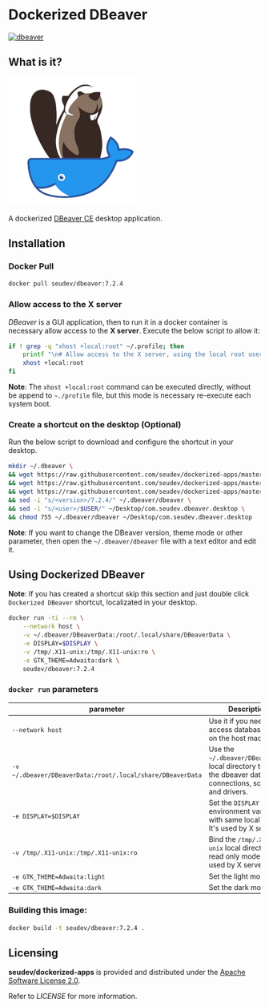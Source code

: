 # Dockerized DBeaver

[![dbeaver](http://dockeri.co/image/seudev/dbeaver)](https://hub.docker.com/r/seudev/dbeaver)

## What is it?

![dockerized-dbeaver-256px](https://raw.githubusercontent.com/seudev/dockerized-apps/master/dbeaver/dockerized-dbeaver-256px.png)

A dockerized [DBeaver CE](https://dbeaver.io/) desktop application.

## Installation

### Docker Pull

```sh
docker pull seudev/dbeaver:7.2.4
```

### Allow access to the X server

*DBeaver* is a GUI application, then to run it in a docker container is necessary allow access to the **X server**. Execute the below script to allow it:

```sh
if ! grep -q "xhost +local:root" ~/.profile; then
    printf "\n# Allow access to the X server, using the local root user\nxhost +local:root\n" >> ~/.profile
    xhost +local:root
fi
```

**Note**: The `xhost +local:root` command can be executed directly, without be append to `~./profile` file, but this mode is necessary re-execute each system boot.

### Create a shortcut on the desktop (Optional)

Run the below script to download and configure the shortcut in your desktop.

```sh
mkdir ~/.dbeaver \
&& wget https://raw.githubusercontent.com/seudev/dockerized-apps/master/dbeaver/dbeaver -O ~/.dbeaver/dbeaver \
&& wget https://raw.githubusercontent.com/seudev/dockerized-apps/master/dbeaver/dockerized-dbeaver-256px.png -O ~/.dbeaver/dockerized-dbeaver-256px.png \
&& wget https://raw.githubusercontent.com/seudev/dockerized-apps/master/dbeaver/com.seudev.dbeaver.desktop -O ~/Desktop/com.seudev.dbeaver.desktop \
&& sed -i "s/<version>/7.2.4/" ~/.dbeaver/dbeaver \
&& sed -i "s/<user>/$USER/" ~/Desktop/com.seudev.dbeaver.desktop \
&& chmod 755 ~/.dbeaver/dbeaver ~/Desktop/com.seudev.dbeaver.desktop
```

**Note**: If you want to change the DBeaver version, theme mode or other parameter, then open the `~/.dbeaver/dbeaver` file with a text editor and edit it.

## Using Dockerized DBeaver

**Note**: If you has created a shortcut skip this section and just double click `Dockerized DBeaver` shortcut, localizated in your desktop.

```sh
docker run -ti --rm \
    --network host \
    -v ~/.dbeaver/DBeaverData:/root/.local/share/DBeaverData \
    -e DISPLAY=$DISPLAY \
    -v /tmp/.X11-unix:/tmp/.X11-unix:ro \
    -e GTK_THEME=Adwaita:dark \
    seudev/dbeaver:7.2.4
```

### `docker run` parameters

| **parameter**                                              | **Description**                                                                                                  |
| ---------------------------------------------------------- | ---------------------------------------------------------------------------------------------------------------- |
| `--network host`                                           | Use it if you need to access database server on the host machine                                                 |
| `-v ~/.dbeaver/DBeaverData:/root/.local/share/DBeaverData` | Use the `~/.dbeaver/DBeaverData` local directory to save the dbeaver data like connections, scripts and drivers. |
| `-e DISPLAY=$DISPLAY`                                      | Set the `DISPLAY` environment variable with same local value. It's used by X server.                             |
| `-v /tmp/.X11-unix:/tmp/.X11-unix:ro`                      | Bind the `/tmp/.X11-unix` local directory in read only mode. It's used by X server.                              |
| `-e GTK_THEME=Adwaita:light`                               | Set the light mode.                                                                                              |
| `-e GTK_THEME=Adwaita:dark`                                | Set the dark mode.                                                                                               |

### Building this image:

```sh
docker build -t seudev/dbeaver:7.2.4 .
```

## Licensing

**seudev/dockerized-apps** is provided and distributed under the [Apache Software License 2.0](http://www.apache.org/licenses/LICENSE-2.0).

Refer to *LICENSE* for more information.
